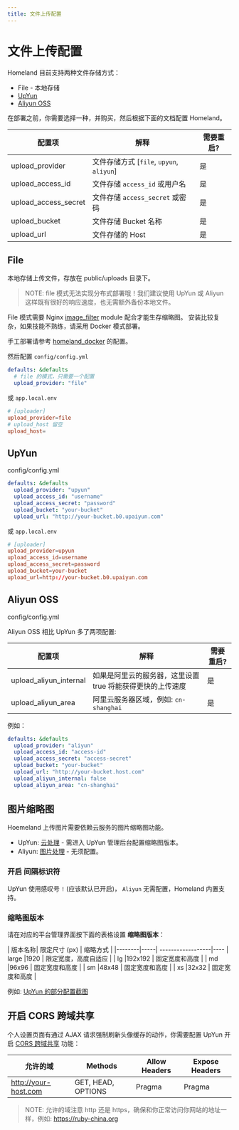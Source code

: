 ```yaml
---
title: 文件上传配置
---
```


# 文件上传配置

Homeland 目前支持两种文件存储方式：

- File - 本地存储
- [UpYun](http://upyun.com)
- [Aliyun OSS](https://www.aliyun.com/product/oss)

在部署之前，你需要选择一种，并购买，然后根据下面的文档配置 Homeland。

| 配置项 | 解释 | 需要重启? |
|--------|--------------|----------------|
| upload_provider | 文件存储方式 [`file`, `upyun`, `aliyun`] | 是 |
| upload_access_id | 文件存储 `access_id` 或用户名 | 是 |
| upload_access_secret | 文件存储 `access_secret` 或密码 | 是 |
| upload_bucket | 文件存储 Bucket 名称 | 是 |
| upload_url | 文件存储的 Host | 是 |

## File

本地存储上传文件，存放在 public/uploads 目录下。

> NOTE: file 模式无法实现分布式部署哦！我们建议使用 UpYun 或 Aliyun 这样既有很好的响应速度，也无需额外备份本地文件。

File 模式需要 Nginx [image_filter](http://nginx.org/en/docs/http/ngx_http_image_filter_module.html) module 配合才能生存缩略图。
安装比较复杂，如果技能不熟练，请采用 Docker 模式部署。

手工部署请参考 [homeland_docker](https://github.com/ruby-china/homeland-docker/blob/master/etc/nginx/) 的配置。

然后配置 `config/config.yml`

```yml
defaults: &defaults
  # file 的模式，只需要一个配置
  upload_provider: "file"
```

或 `app.local.env`

```conf
# [uploader]
upload_provider=file
# upload_host 留空
upload_host=
```

## UpYun

config/config.yml

```yml
defaults: &defaults
  upload_provider: "upyun"
  upload_access_id: "username"
  upload_access_secret: "password"
  upload_bucket: "your-bucket"
  upload_url: "http://your-bucket.b0.upaiyun.com"
```

或 `app.local.env`

```conf
# [uploader]
upload_provider=upyun
upload_access_id=username
upload_access_secret=password
upload_bucket=your-bucket
upload_url=http://your-bucket.b0.upaiyun.com
```


## Aliyun OSS

config/config.yml

Aliyun OSS 相比 UpYun 多了两项配置:

| 配置项 | 解释 | 需要重启? |
|--------|--------------|----------------|
| upload_aliyun_internal |  如果是阿里云的服务器，这里设置 true 将能获得更快的上传速度 | 是 |
| upload_aliyun_area | 阿里云服务器区域，例如: `cn-shanghai` | 是 |

例如：

```yml
defaults: &defaults
  upload_provider: "aliyun"
  upload_access_id: "access-id"
  upload_access_secret: "access-secret"
  upload_bucket: "your-bucket"
  upload_url: "http://your-bucket.host.com"
  upload_aliyun_internal: false
  upload_aliyun_area: "cn-shanghai"
```

## 图片缩略图

Hoemeland 上传图片需要依赖云服务的图片缩略图功能。

- UpYun: [云处理](http://docs.upyun.com/guide/#_12) - 需进入 UpYun 管理后台配置缩略图版本。
- Aliyun: [图片处理](https://help.aliyun.com/document_detail/44688.html) - 无须配置。

### 开启 **间隔标识符**

UpYun 使用感叹号 `!` (应该默认已开启)， `Aliyun` 无需配置，Homeland 内置支持。

### 缩略图版本

请在对应的平台管理界面按下面的表格设置 **缩略图版本**：

| 版本名称| 限定尺寸 (px) | 缩略方式           |
|--------|-----|          ------------------|----
| large  |1920 |           限定宽度，高度自适应 |
| lg     |192x192 |        固定宽度和高度      |
| md     |96x96 |          固定宽度和高度      |
| sm     |48x48 |          固定宽度和高度      |
| xs     |32x32 |          固定宽度和高度      |

例如: <a href="/images/docs/upload-version-example.png">UpYun 的部分配置截图</a>


## 开启 CORS 跨域共享

个人设置页面有通过 AJAX 请求强制刷新头像缓存的动作，你需要配置 UpYun 开启 [CORS 跨域共享](http://docs.upyun.com/cdn/feature/#cors) 功能：

| 允许的域 | Methods | Allow Headers | Expose Headers |
| ------- | ------- | ------------- | -------------- |
| http://your-host.com | GET, HEAD, OPTIONS | Pragma | Pragma |

> NOTE: 允许的域注意 http 还是 https，确保和你正常访问你网站的地址一样，例如: https://ruby-china.org


